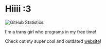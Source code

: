 # Hiiii :3

![GitHub Statistics](https://github-readme-stats.vercel.app/api?username=EmreTech&show=reviews&theme=shadow_green&show_icons=true)

I'm a trans girl who programs in my free time!

Check out my super cool and outdated [website](https://emretech.gay)!
